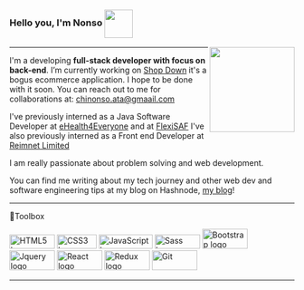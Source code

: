### Hello you, I'm Nonso <img src="https://media.giphy.com/media/gM5qFksULw54NMWyry/giphy.gif" width="50" height="50" align="center">
<img align='right' src="https://media.giphy.com/media/trN83pDD8yRDHBGfl3/giphy.gif" width="150">

---

I'm a developing <b>full-stack developer with focus on back-end</b>.  I’m currently working on [Shop Down](https://github.com/thenextxchapter/shop-down) it's a bogus ecommerce application. I hope to be done with it soon. You can reach out to me for collaborations at: chinonso.ata@gmaail.com

I've previously interned as a Java Software Developer at [eHealth4Everyone](https://ehealth4everyone.com/) and at [FlexiSAF](https://www.flexisaf.com/)
I've also previously interned as a Front end Developer at [Reimnet Limited](https://reimnet.com/)

I am really passionate about problem solving and web development. 

You can find me writing about my tech journey and other web dev and software engineering tips at my blog on Hashnode, [my blog](https://thenextchapter.hashnode.dev/)! 


---

🧰Toolbox

<img src="https://img.shields.io/badge/-HTML5-orange?style=flat&logo=html5&logoColor=white" alt="HTML5 logo" width="80" height="25"/> <img src="https://img.shields.io/badge/-CSS-blue?style=flat&logo=css3&logoColor=white" alt="CSS3 logo" width="70" height="25" /> <img src="https://img.shields.io/badge/-JavaScript-yellow?style=flat&logo=javascript&logoColor=white" alt="JavaScript logo" width="95" height="25"/> <img src="https://img.shields.io/badge/-SASS-CC6699?style=flat&logo=sass&logoColor=white" alt = "Sass logo" width="80" height="25" /> 
<img src="https://img.shields.io/badge/Bootstrap-563D7C?style=for-the-badge&logo=bootstrap&logoColor=white" alt="Bootstrap logo" width="80" height ="35"/> <img src="https://img.shields.io/badge/jQuery-0769AD?style=for-the-badge&logo=jquery&logoColor=white" alt="Jquery logo" width="80" height="35"/> 
<img src="https://img.shields.io/badge/React-20232A?style=for-the-badge&logo=react&logoColor=61DAFB" alt="React logo" width="80" height="35"/> 
<img src="https://img.shields.io/badge/Redux-593D88?style=for-the-badge&logo=redux&logoColor=white" alt="Redux logo" width="80" height ="35"/> 
<img src="https://img.shields.io/badge/Git-F05032?style=for-the-badge&logo=git&logoColor=white" alt="Git" width="80" height="35"/>

---
